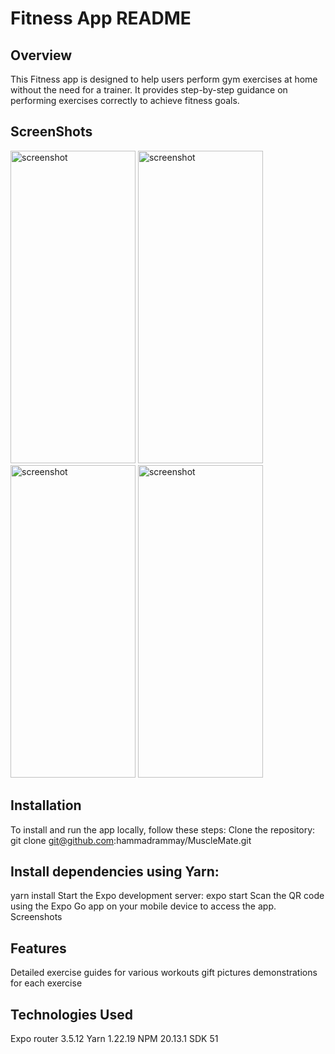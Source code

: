 # Fitness App README

## Overview
   This Fitness app is designed to help users perform gym exercises at home without the need for a trainer. It provides step-by-step guidance on performing exercises correctly to achieve fitness goals.

## ScreenShots

<img src="https://github.com/hammadrammay/MuscleMate/assets/109869144/4b6cd160-ded2-41f7-ba50-da6ba40c2d6e" alt="screenshot" width="200" height="500"> <img src="https://github.com/hammadrammay/MuscleMate/assets/109869144/4b995eb8-9249-41cb-8649-2455fdec3a35" alt="screenshot" width="200" height="500">
<img src="https://github.com/hammadrammay/MuscleMate/assets/109869144/affa6039-b4be-49d1-a8e6-7135ef46ca7f" alt="screenshot" width="200" height="500"> <img src="https://github.com/hammadrammay/MuscleMate/assets/109869144/5f3a4665-0d55-4e3a-9d1d-00e24120f54c" alt="screenshot" width="200" height="500">




## Installation
   To install and run the app locally, follow these steps:
   Clone the repository: git clone git@github.com:hammadrammay/MuscleMate.git

## Install dependencies using Yarn:
   yarn install
   Start the Expo development server:
   expo start
   Scan the QR code using the Expo Go app on your mobile device to access the app.
   Screenshots

## Features
   Detailed exercise guides for various workouts
   gift pictures demonstrations for each exercise

## Technologies Used
   Expo router 3.5.12
   Yarn 1.22.19
   NPM  20.13.1
   SDK 51
